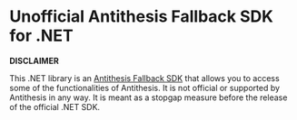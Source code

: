 # Unofficial Antithesis Fallback SDK for .NET

**DISCLAIMER**

This .NET library is an [Antithesis Fallback SDK](https://antithesis.com/docs/using_antithesis/sdk/fallback/overview.html) that allows you to access some of the functionalities of Antithesis. It is not official or supported by Antithesis in any way. It is meant as a stopgap measure before the release of the official .NET SDK.